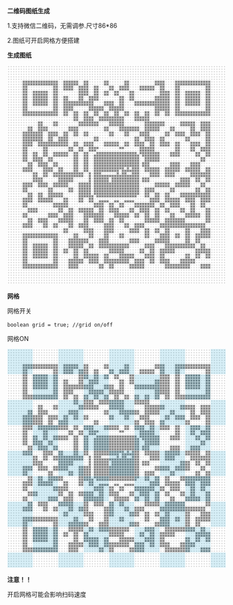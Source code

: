 **二维码图纸生成**


1.支持微信二维码，无需调参.尺寸86*86


2.图纸可开启网格方便搭建



**生成图纸**


![image](https://github.com/SuperMegaPlantet/Brick-filter-processing/blob/master/QR_generator/170327_180439_109.png)


**网格**


网格开关

```
boolean grid = true; //grid on/off
```


网格ON

![image](https://github.com/SuperMegaPlantet/Brick-filter-processing/blob/master/QR_generator/170327_175700_473.png)

**注意！！**

开启网格可能会影响扫码速度
